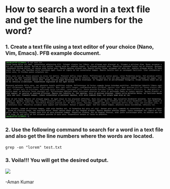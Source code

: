 <!-- Author: Aman Kumar -->
# How to search a word in a text file and get the line numbers for the word?
### 1. Create a text file using a text editor of your choice (Nano, Vim, Emacs). PFB example document.
![](https://github.com/amancs1422/Practice_Linux/blob/main/Images/Lorem_Grep_Count.jpg)<br>
### 2. Use the following command to search for a word in a text file and also get the line numbers where the words are located.
```grep -on "lorem" test.txt ```
### 3. Voila!!! You will get the desired output.
![](https://github.com/amancs1422/Practice_Linux/blob/main/Images/Grep_Word_Search_Output.jpg)<br>

-Aman Kumar
<!---->
<!-- End of File -->
